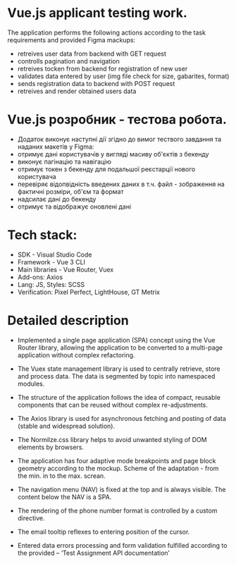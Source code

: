 # Vue.js applicant testing work. 
The application performs the following actions according to the task requirements and provided Figma mackups:
- retreives user data from backend with GET request
- controlls pagination and navigation
- retreives tocken from backend for registration of new user
- validates data entered by user (img file check for size, gabarites, format)
- sends registration data to backend with POST request
- retreives and render obtained users data
# Vue.js розробник - тестова робота.
- Додаток виконує наступні дії згідно до вимог тествого завдання та наданих макетів у Figma:
- отримує дані користувачів у вигляді масиву об'єктів з бекенду
- виконує пагінацію та навігацію
- отримує токен з бекенду для подальшої реєстарції нового користувача
- перевіряє відопвідність введених даних в т.ч. файл - зображення на фактичні розміри, об'єм та формат
- надсилає дані до бекенду
- отримує та відображує оновлені дані
  
# Tech stack:
- SDK - Visual Studio Code
- Framework - Vue 3 CLI
- Main libraries - Vue Router, Vuex
- Add-ons: Axios
- Lang: JS, Styles: SCSS
- Verification: Pixel Perfect, LightHouse, GT Metrix

# Detailed description
-	Implemented a single page application (SPA) concept using the Vue Router library, allowing the application to be converted to a multi-page application without complex refactoring.
-	The Vuex state management library is used to centrally retrieve, store and process data. The data is segmented by topic into namespaced modules.
-	The structure of the application follows the idea of compact, reusable components that can be reused without complex re-adjustments.
-	The Axios library is used for asynchronous fetching and posting of data (stable and widespread solution).
-	The Normilze.css library helps to avoid unwanted styling of DOM elements by browsers.
	
-	The application has four adaptive mode breakpoints and page block geometry according to the mockup. Scheme of the adaptation - from the min. in to the max. screan.
-	The navigation menu (NAV) is fixed at the top and is always visible. The content below the NAV is a SPA.
-	The rendering of the phone number format is controlled by a custom directive.
-	The email tooltip reflexes to entering position of the cursor.
-	Entered data errors processing and form validation fulfilled according to the provided – ‘Test Assignment API documentation’
